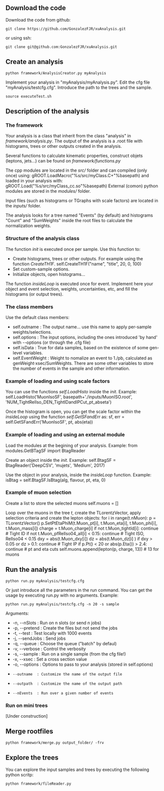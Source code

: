 ## Download the code

Download the code from github:

    git clone https://github.com/GonzalezFJR/xuAnalysis.git

or using ssh:

    git clone git@github.com:GonzalezFJR/xuAnalysis.git


## Create an analysis

    python framework/AnalysisCreator.py myAnalysis

Implement your analysis in "myAnalysis/myAnalysis.py".
Edit the cfg file "myAnalysis/testcfg.cfg". Introduce the path to the trees and the sample. 

    source executeTest.sh

## Description of the analysis

### The framework
Your analysis is a class that inherit from the class "analysis" in *framework/analysis.py*. The output of the analysis is a .root file with histograms, trees or other outputs created in the analysis.

Several functions to calculate kinematic properties, construct objets (leptons, jets...) can be found on *framework/functions.py*

The cpp modules are located in the *src/* folder and can compiled (only once) using:
    gROOT.LoadMacro("%s/src/myClass.C+"%basepath)
and loaded in your analysis with:
    gROOT.Load("%s/src/myClass_cc.so"%basepath)
External (comon) python modules are stored in the *modules/* folder.

Input files (such as histograms or TGraphs with scale factors) are located in the *inputs/* folder.

The analysis looks for a tree named "Events" (by default) and histograms "Count" and "SumWeights" inside the root files to calculate the normalization weights.

### Structure of the analysis class
The function *init* is executed once per sample. Use this function to:
  - Create histograms, trees or other outputs. For example using the function *CreateTH1F*.
     self.CreateTH1F("name", "title", 20, 0, 100)
  - Set custom-sample options.
  - Initialize objects, open histograms...

The function *insideLoop* is executed once for event. Implement here your object and event selection, weights, uncertainties, etc, and fill the histograms (or output trees).

### The class members
Use the default class members:
  - self.outname     : The output name... use this name to apply per-sample weights/selections.
  - self.options     : The input options, including the ones introduced 'by hand' with --options (or through the .cfg file)
  - self.isData      : True for data samples, based on the existence of some gen-level variables.
  - self.EventWeight : Weight to nomalize an event to 1./pb, calculated as genWeight·xsec/SumWeights.
There are some other variables to store the number of events in the sample and other information.

### Example of loading and using scale factors
You can use the functions *self.LoadHisto* inside the *init*. Example:
    self.LoadHisto('MuonIsoSF', basepath+'./inputs/MuonISO.root', 'NUM_TightRelIso_DEN_TightIDandIPCut_pt_abseta')

Once the histogram is open, you can get the scale factor within the *insideLoop* using the function *self.GetSFandErr* as:
    sf, err = self.GetSFandErr('MuonIsoSF', pt, abs(eta))

### Example of loading and using an external module
Load the modules at the begining of your analysis. Example:
    from modules.GetBTagSF import BtagReader

Create an object inside the *init*. Example:
    self.BtagSF   = BtagReader('DeepCSV', 'mujets', 'Medium', 2017)

Use the object in your analysis, inside the *insideLoop* function. Example:
    isBtag = self.BtagSF.IsBtag(alg, flavour, pt, eta, 0)

### Example of muon selection
Create a list to store the selected muons
    self.muons = []

Loop over the muons in the tree *t*, create the TLorentzVector, apply selection criteria and create the lepton objects:
    for i in range(t.nMuon):
      p = TLorentzVector()
      p.SetPtEtaPhiM(t.Muon_pt[i], t.Muon_eta[i], t.Muon_phi[i], t.Muon_mass[i])
      charge = t.Muon_charge[i]
      if not t.Muon_tightId[i]: continue # Tight ID
      if not t.Muon_pfRelIso04_all[i] < 0.15: continue # Tight ISO, RelIso04 < 0.15
      dxy = abs(t.Muon_dxy[i]) 
      dz  = abs(t.Muon_dz[i] )
      if dxy > 0.05 or dz > 0.1: continue # Tight IP
      if p.Pt() < 20 or abs(p.Eta()) > 2.4: continue # pt and eta cuts
      self.muons.append(lepton(p, charge, 13)) # 13 for muons


## Run the analysis

    python run.py myAnalysis/testcfg.cfg

Or just introduce all the parameters in the run command. You can get the usage by executing run.py with no arguments.
Example:

    python run.py myAnalysis/testcfg.cfg -n 20 -s sample

Arguments:
   - -n, --nSlots   : Run on n slots (or send n jobs)
   - -p, --pretend  : Create the files but not send the jobs
   - -t, --test     : Test locally with 1000 events
   - -j, --sendJobs : Send jobs
   - -q, --queue    : Choose the queue ("batch" by defaul)
   - -v, --verbose  : Control the verbosity
   - -s, --sample   : Run on a single sample (from the cfg file!)
   - -x, --xsec     : Set a cross section value
   - -o, --options  : Options to pass to your analysis (stored in self.options)
   -     --outname  : Customize the name of the output file
   -     --outpath  : Customize the name of the output path
   -     --nEvents  : Run over a given number of events

### Run on mini trees

[Under construction]

## Merge rootfiles

    python framework/merge.py output_folder/ -frv

## Explore the trees

You can explore the input samples and trees by executing the following python scritp:

    python framework/fileReader.py


